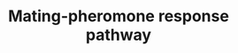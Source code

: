 ---
annotations:
- type: Pathway Ontology
  value: signaling pathway
- type: Pathway Ontology
  value: hormone signaling pathway
authors:
- Jd690764
- MaintBot
- Elisa
- L Dupuis
description: ''
last-edited: 2020-03-16
organisms:
- Saccharomyces cerevisiae
redirect_from:
- /index.php/Pathway:WP2834
- /instance/WP2834
schema-jsonld:
- '@context': https://schema.org/
  '@id': https://wikipathways.github.io/pathways/WP2834.html
  '@type': Dataset
  creator:
    '@type': Organization
    name: WikiPathways
  description: ''
  keywords:
  - SCP160
  - alpha factor
  - STE18
  - GDP
  - GPA1
  - SST2
  - STE4
  - STE2
  - GTP
  license: CC0
  name: Mating-pheromone response pathway
seo: CreativeWork
title: Mating-pheromone response pathway
wpid: WP2834
---